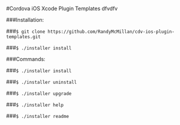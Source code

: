 #Cordova iOS Xcode Plugin Templates
dfvdfv



###Installation:

###`$ git clone https://github.com/RandyMcMillan/cdv-ios-plugin-templates.git`

###`$ ./installer install`


###Commands:

###`$ ./installer install`

###`$ ./installer uninstall`

###`$ ./installer upgrade`

###`$ ./installer help`

###`$ ./installer readme`
